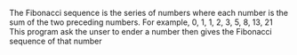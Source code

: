 The Fibonacci sequence is the series of numbers where each number is the sum of the two preceding numbers. For example, 0, 1, 1, 2, 3, 5, 8, 13, 21
This program ask the unser to ender a number then gives the Fibonacci sequence of that number
